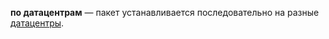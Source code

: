 
**по датацентрам** — пакет устанавливается последовательно на разные [датацентры](../../../../task/datacenters.md).
